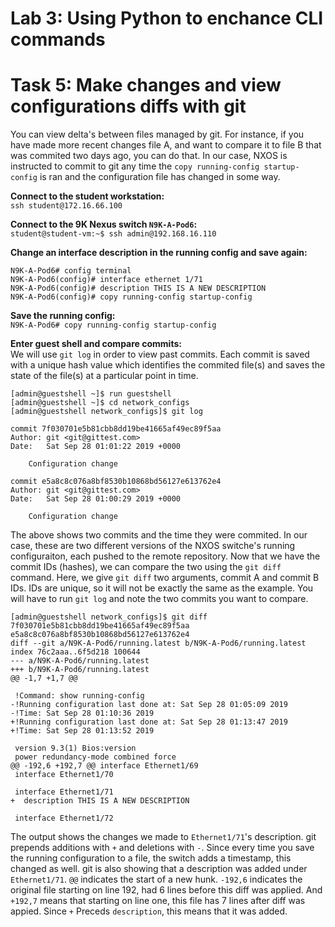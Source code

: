 # Lab 3: Using Python to enchance CLI commands

# Task 5: Make changes and view configurations diffs with git
You can view delta's between files managed by git. For instance, if you have made more recent changes file A, and want to compare it to file B that was commited two days ago, you can do that. In our case, NXOS is instructed to commit to git any time the `copy running-config startup-config` is ran and the configuration file has changed in some way. 

**Connect to the student workstation:**  
`ssh student@172.16.66.100`

**Connect to the 9K Nexus switch `N9K-A-Pod6`:**   
`student@student-vm:~$ ssh admin@192.168.16.110`

**Change an interface description in the running config and save again:**  
```
N9K-A-Pod6# config terminal
N9K-A-Pod6(config)# interface ethernet 1/71
N9K-A-Pod6(config)# description THIS IS A NEW DESCRIPTION
N9K-A-Pod6(config)# copy running-config startup-config
```

**Save the running config:**  
`N9K-A-Pod6# copy running-config startup-config`

**Enter guest shell and compare commits:**   
We will use `git log` in order to view past commits. Each commit is saved with a unique hash value which identifies the commited file(s) and saves the state of the file(s) at a particular point in time.  
```
[admin@guestshell ~]$ run guestshell
[admin@guestshell ~]$ cd network_configs
[admin@guestshell network_configs]$ git log

commit 7f030701e5b81cbb8dd19be41665af49ec89f5aa
Author: git <git@gittest.com>
Date:   Sat Sep 28 01:01:22 2019 +0000

    Configuration change

commit e5a8c8c076a8bf8530b10868bd56127e613762e4
Author: git <git@gittest.com>
Date:   Sat Sep 28 01:00:29 2019 +0000

    Configuration change
```

The above shows two commits and the time they were commited. In our case, these are two different versions of the NXOS switche's running configuraiton, each pushed to the remote repository. Now that we have the commit IDs (hashes), we can compare the two using the `git diff` command. Here, we give `git diff` two arguments, commit A and commit B IDs. IDs are unique, so it will not be exactly the same as the example. You will have to run `git log` and note the two commits you want to compare. 

```
[admin@guestshell network_configs]$ git diff 7f030701e5b81cbb8dd19be41665af49ec89f5aa e5a8c8c076a8bf8530b10868bd56127e613762e4
diff --git a/N9K-A-Pod6/running.latest b/N9K-A-Pod6/running.latest
index 76c2aaa..6f5d218 100644
--- a/N9K-A-Pod6/running.latest
+++ b/N9K-A-Pod6/running.latest
@@ -1,7 +1,7 @@

 !Command: show running-config
-!Running configuration last done at: Sat Sep 28 01:05:09 2019
-!Time: Sat Sep 28 01:10:36 2019
+!Running configuration last done at: Sat Sep 28 01:13:47 2019
+!Time: Sat Sep 28 01:13:52 2019

 version 9.3(1) Bios:version
 power redundancy-mode combined force
@@ -192,6 +192,7 @@ interface Ethernet1/69
 interface Ethernet1/70

 interface Ethernet1/71
+  description THIS IS A NEW DESCRIPTION

 interface Ethernet1/72
```

The output shows the changes we made to `Ethernet1/71`'s description. git prepends additions with `+` and deletions with `-`. Since every time you save the running configuration to a file, the switch adds a timestamp, this changed as well. git is also showing that a description was added under `Ethernet1/71`. `@@` indicates the start of a new hunk. `-192,6` indicates the original file starting on line 192, had 6 lines before this diff was applied. And `+192,7` means that starting on line one, this file has 7 lines after diff was appied. Since `+` Preceds `description`, this means that it was added. 
